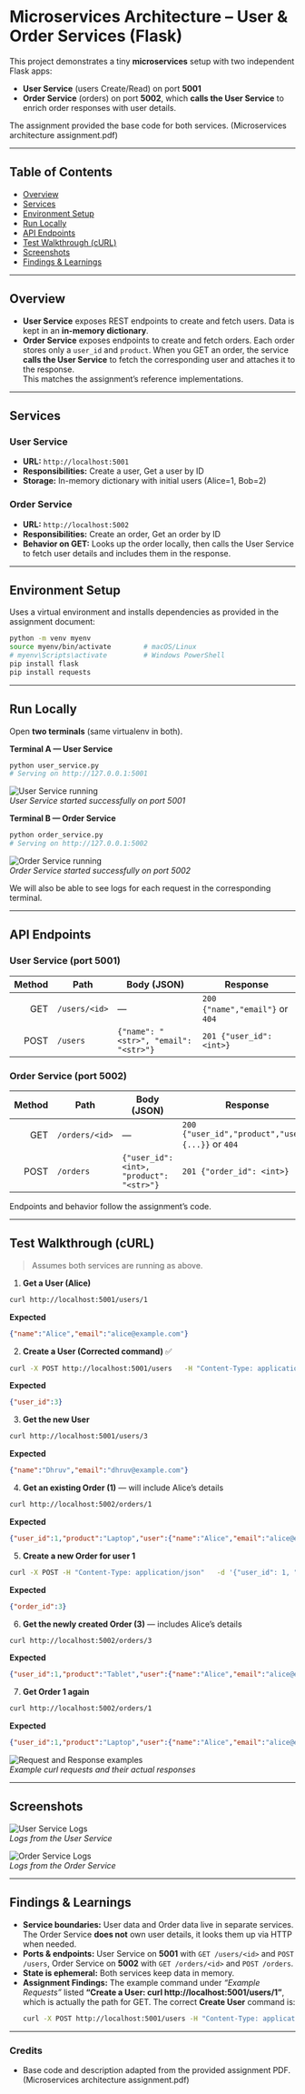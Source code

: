 # Microservices Architecture – User & Order Services (Flask)

This project demonstrates a tiny **microservices** setup with two independent Flask apps:
- **User Service** (users Create/Read) on port **5001**
- **Order Service** (orders) on port **5002**, which **calls the User Service** to enrich order responses with user details.

The assignment provided the base code for both services. (Microservices architecture assignment.pdf) 

---

## Table of Contents
- [Overview](#overview)
- [Services](#services)
- [Environment Setup](#environment-setup)
- [Run Locally](#run-locally)
- [API Endpoints](#api-endpoints)
- [Test Walkthrough (cURL)](#test-walkthrough-curl)
- [Screenshots](#screenshots)
- [Findings & Learnings](#findings--learnings)

---

## Overview

- **User Service** exposes REST endpoints to create and fetch users. Data is kept in an **in-memory dictionary**. 
- **Order Service** exposes endpoints to create and fetch orders. Each order stores only a `user_id` and `product`. When you GET an order, the service **calls the User Service** to fetch the corresponding user and attaches it to the response.  
This matches the assignment’s reference implementations. 

---

## Services

### User Service
- **URL:** `http://localhost:5001`
- **Responsibilities:** Create a user, Get a user by ID
- **Storage:** In-memory dictionary with initial users (Alice=1, Bob=2) 

### Order Service
- **URL:** `http://localhost:5002`
- **Responsibilities:** Create an order, Get an order by ID
- **Behavior on GET:** Looks up the order locally, then calls the User Service to fetch user details and includes them in the response. 

---

## Environment Setup 

Uses a virtual environment and installs dependencies as provided in the assignment document:
```bash
python -m venv myenv
source myenv/bin/activate        # macOS/Linux
# myenv\Scripts\activate         # Windows PowerShell
pip install flask
pip install requests
```

---

## Run Locally

Open **two terminals** (same virtualenv in both).

**Terminal A — User Service**
```bash
python user_service.py
# Serving on http://127.0.0.1:5001
```

![User Service running](./images/user_service.png)  
*User Service started successfully on port 5001*  

**Terminal B — Order Service**
```bash
python order_service.py
# Serving on http://127.0.0.1:5002
```

![Order Service running](./images/order_service.png)  
*Order Service started successfully on port 5002*  

We will also be able to see logs for each request in the corresponding terminal.

---

## API Endpoints

### User Service (port 5001)
| Method | Path             | Body (JSON)                             | Response                        |
|-------:|------------------|-----------------------------------------|----------------------------------|
| GET    | `/users/<id>`    | —                                       | `200 {"name","email"}` or `404` |
| POST   | `/users`         | `{"name": "<str>", "email": "<str>"}`   | `201 {"user_id": <int>}`        |

### Order Service (port 5002)
| Method | Path              | Body (JSON)                               | Response                                                        |
|-------:|-------------------|-------------------------------------------|------------------------------------------------------------------|
| GET    | `/orders/<id>`    | —                                         | `200 {"user_id","product","user":{...}}` or `404`               |
| POST   | `/orders`         | `{"user_id": <int>, "product": "<str>"}`  | `201 {"order_id": <int>}`                                       |

Endpoints and behavior follow the assignment’s code. 

---

## Test Walkthrough (cURL)

> Assumes both services are running as above.

1) **Get a User (Alice)**
```bash
curl http://localhost:5001/users/1
```
**Expected**
```json
{"name":"Alice","email":"alice@example.com"}
```

2) **Create a User (Corrected command)** ✅
```bash
curl -X POST http://localhost:5001/users   -H "Content-Type: application/json"   -d '{"name":"Dhruv","email":"dhruv@example.com"}'
```
**Expected**
```json
{"user_id":3}
```

3) **Get the new User**
```bash
curl http://localhost:5001/users/3
```
**Expected**
```json
{"name":"Dhruv","email":"dhruv@example.com"}
```

4) **Get an existing Order (1)** — will include Alice’s details
```bash
curl http://localhost:5002/orders/1
```
**Expected**
```json
{"user_id":1,"product":"Laptop","user":{"name":"Alice","email":"alice@example.com"}}
```

5) **Create a new Order for user 1**
```bash
curl -X POST -H "Content-Type: application/json"   -d '{"user_id": 1, "product": "Tablet"}'   http://localhost:5002/orders
```
**Expected**
```json
{"order_id":3}
```

6) **Get the newly created Order (3)** — includes Alice’s details
```bash
curl http://localhost:5002/orders/3
```
**Expected**
```json
{"user_id":1,"product":"Tablet","user":{"name":"Alice","email":"alice@example.com"}}
```

7) **Get Order 1 again**
```bash
curl http://localhost:5002/orders/1
```
**Expected**
```json
{"user_id":1,"product":"Laptop","user":{"name":"Alice","email":"alice@example.com"}}
```

![Request and Response examples](./images/requestResponse.png)  
*Example curl requests and their actual responses*  

---

## Screenshots 

![User Service Logs](./images/user_serviceLogs.png)  
*Logs from the User Service*  

![Order Service Logs](./images/order_serviceLogs.png)  
*Logs from the Order Service*  

---

## Findings & Learnings

- **Service boundaries:** User data and Order data live in separate services. The Order Service **does not** own user details, it looks them up via HTTP when needed.
- **Ports & endpoints:** User Service on **5001** with `GET /users/<id>` and `POST /users`, Order Service on **5002** with `GET /orders/<id>` and `POST /orders`.
- **State is ephemeral:** Both services keep data in memory.
- **Assignment Findings:** The example command under *“Example Requests”* listed **“Create a User: curl http://localhost:5001/users/1”**, which is actually the path for GET. The correct **Create User** command is:  
  ```bash
  curl -X POST http://localhost:5001/users -H "Content-Type: application/json" -d '{"name":"Dhruv","email":"dhruv@example.com"}'
  ```
  
---

### Credits
- Base code and description adapted from the provided assignment PDF. (Microservices architecture assignment.pdf)
